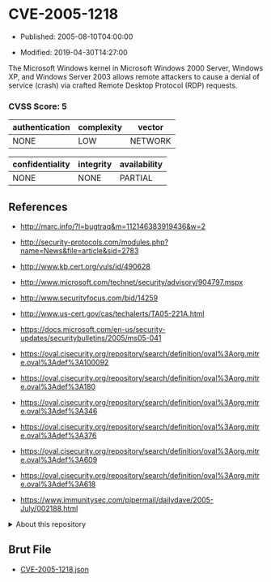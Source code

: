 # CVE-2005-1218

- Published: 2005-08-10T04:00:00

- Modified: 2019-04-30T14:27:00

The Microsoft Windows kernel in Microsoft Windows 2000 Server, Windows XP, and Windows Server 2003 allows remote attackers to cause a denial of service (crash) via crafted Remote Desktop Protocol (RDP) requests.

### CVSS Score: **5**

| authentication | complexity | vector |
| --- | --- | --- |
| NONE | LOW | NETWORK |

| confidentiality | integrity | availability |
| --- | --- | --- |
| NONE | NONE | PARTIAL |

## References

* http://marc.info/?l=bugtraq&m=112146383919436&w=2

* http://security-protocols.com/modules.php?name=News&file=article&sid=2783

* http://www.kb.cert.org/vuls/id/490628

* http://www.microsoft.com/technet/security/advisory/904797.mspx

* http://www.securityfocus.com/bid/14259

* http://www.us-cert.gov/cas/techalerts/TA05-221A.html

* https://docs.microsoft.com/en-us/security-updates/securitybulletins/2005/ms05-041

* https://oval.cisecurity.org/repository/search/definition/oval%3Aorg.mitre.oval%3Adef%3A100092

* https://oval.cisecurity.org/repository/search/definition/oval%3Aorg.mitre.oval%3Adef%3A180

* https://oval.cisecurity.org/repository/search/definition/oval%3Aorg.mitre.oval%3Adef%3A346

* https://oval.cisecurity.org/repository/search/definition/oval%3Aorg.mitre.oval%3Adef%3A376

* https://oval.cisecurity.org/repository/search/definition/oval%3Aorg.mitre.oval%3Adef%3A609

* https://oval.cisecurity.org/repository/search/definition/oval%3Aorg.mitre.oval%3Adef%3A618

* https://www.immunitysec.com/pipermail/dailydave/2005-July/002188.html

<details>
<summary>About this repository</summary> 

  This repository is part of the project [Live Hack CVE](https://github.com/Live-Hack-CVE). Main website can be found [www.live-hack.org](https://www.live-hack.org) 
  
  Made by [Sn0wAlice](https://github.com/Sn0wAlice) for the people that care about security and need to have a feed of the latest CVEs. Hope you enjoy it, don't forget to star the repo and follow me on [Twitter](https://twitter.com/Sn0wAlice) and [Github](https://github.com/Sn0wAlice). And that is my [personnal website](https://www.alice-snow.me/)

  - [Home Page](https://github.com/Live-Hack-CVE)
  - [Framework](https://github.com/Live-Hack-CVE/cve-framework)
  - [CVE database](https://github.com/Live-Hack-CVE/full_database)
  - [Changelog](https://github.com/Live-Hack-CVE/Changelog)
</details>

## Brut File

* [CVE-2005-1218.json](https://raw.githubusercontent.com/Live-Hack-CVE/full_database/main/cves/2005/CVE-2005-1218.json)

